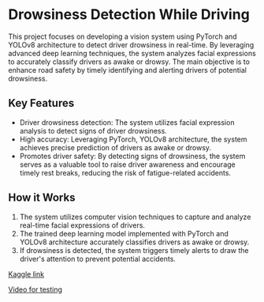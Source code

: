 # Drowsiness Detection While Driving

This project focuses on developing a vision system using PyTorch and YOLOv8 architecture to detect driver drowsiness in real-time. By leveraging advanced deep learning techniques, the system analyzes facial expressions to accurately classify drivers as awake or drowsy. The main objective is to enhance road safety by timely identifying and alerting drivers of potential drowsiness.

## Key Features

- Driver drowsiness detection: The system utilizes facial expression analysis to detect signs of driver drowsiness.
- High accuracy: Leveraging PyTorch, YOLOv8 architecture, the system achieves precise prediction of drivers as awake or drowsy.
- Promotes driver safety: By detecting signs of drowsiness, the system serves as a valuable tool to raise driver awareness and encourage timely rest breaks, reducing the risk of fatigue-related accidents.

## How it Works

1. The system utilizes computer vision techniques to capture and analyze real-time facial expressions of drivers.
2. The trained deep learning model implemented with PyTorch and YOLOv8 architecture accurately classifies drivers as awake or drowsy.
3. If drowsiness is detected, the system triggers timely alerts to draw the driver's attention to prevent potential accidents.

[Kaggle link](https://www.kaggle.com/code/ahmedmoneimm/yolov8-drowsiness-detection)

[Video for testing](https://drive.google.com/file/d/1sFI4y5KO26ROC6j7xPCDtyqhio-cBKQ3/view?usp=sharing)
